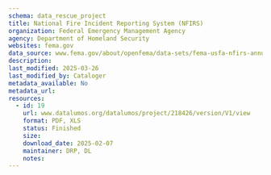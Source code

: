 ```yaml
---
schema: data_rescue_project 
title: National Fire Incident Reporting System (NFIRS)
organization: Federal Emergency Management Agency
agency: Department of Homeland Security
websites: fema.gov
data_source: www.fema.gov/about/openfema/data-sets/fema-usfa-nfirs-annual-data
description: 
last_modified: 2025-03-26
last_modified_by: Cataloger
metadata_available: No
metadata_url: 
resources:
  - id: 19
    url: www.datalumos.org/datalumos/project/218426/version/V1/view
    format: PDF, XLS
    status: Finished
    size: 
    download_date: 2025-02-07
    maintainer: DRP, DL
    notes: 
---
```

